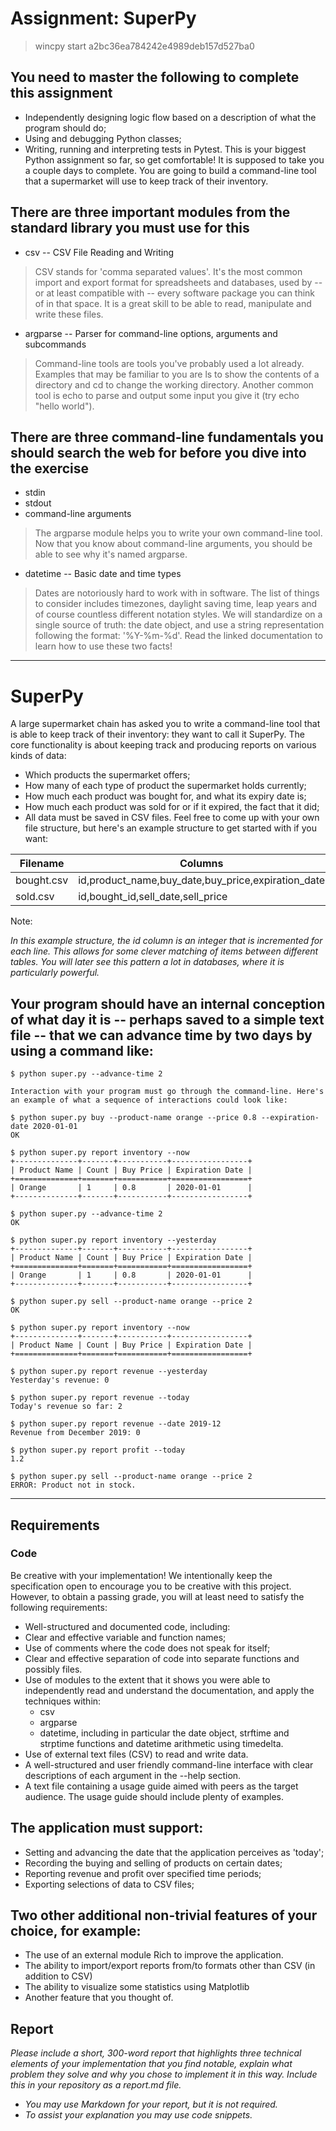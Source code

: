 # Assignment: SuperPy

> wincpy start a2bc36ea784242e4989deb157d527ba0

## You need to master the following to complete this assignment

* Independently designing logic flow based on a description of what the program should do;
* Using and debugging Python classes;
* Writing, running and interpreting tests in Pytest.
This is your biggest Python assignment so far, so get comfortable! It is supposed to take you a couple days to complete. You are going to build a command-line tool that a supermarket will use to keep track of their inventory.

## There are three important modules from the standard library you must use for this

* csv -- CSV File Reading and Writing

> CSV stands for 'comma separated values'. It's the most common import and export format for spreadsheets and databases, used by -- or at least compatible with -- every software package you can think of in that space. It is a great skill to be able to read, manipulate and write these files.

* argparse -- Parser for command-line options, arguments and subcommands

> Command-line tools are tools you've probably used a lot already. Examples that may be familiar to you are ls to show the contents of a directory and cd to change the working directory. Another common tool is echo to parse and output some input you give it (try echo "hello world").

## There are three command-line fundamentals you should search the web for before you dive into the exercise

* stdin
* stdout
* command-line arguments

> The argparse module helps you to write your own command-line tool. Now that you know about command-line arguments, you should be able to see why it's named argparse.

* datetime -- Basic date and time types

> Dates are notoriously hard to work with in software. The list of things to consider includes timezones, daylight saving time, leap years and of course countless different notation styles. We will standardize on a single source of truth: the date object, and use a string representation following the format: '%Y-%m-%d'. Read the linked documentation to learn how to use these two facts!

---

# SuperPy

A large supermarket chain has asked you to write a command-line tool that is able to keep track of their inventory: they want to call it SuperPy. The core functionality is about keeping track and producing reports on various kinds of data:

* Which products the supermarket offers;
* How many of each type of product the supermarket holds currently;
* How much each product was bought for, and what its expiry date is;
* How much each product was sold for or if it expired, the fact that it did;
* All data must be saved in CSV files. Feel free to come up with your own file structure, but here's an example structure to get started with if you want:

Filename | Columns
---------|--------
bought.csv | id,product_name,buy_date,buy_price,expiration_date
sold.csv | id,bought_id,sell_date,sell_price

Note:

_In this example structure, the id column is an integer that is incremented for each line. This allows for some clever matching of items between different tables. You will later see this pattern a lot in databases, where it is particularly powerful._

## Your program should have an internal conception of what day it is -- perhaps saved to a simple text file -- that we can advance time by two days by using a command like:

```-
$ python super.py --advance-time 2

Interaction with your program must go through the command-line. Here's an example of what a sequence of interactions could look like:

$ python super.py buy --product-name orange --price 0.8 --expiration-date 2020-01-01
OK

$ python super.py report inventory --now
+--------------+-------+-----------+-----------------+
| Product Name | Count | Buy Price | Expiration Date |
+==============+=======+===========+=================+
| Orange       | 1     | 0.8       | 2020-01-01      |
+--------------+-------+-----------+-----------------+

$ python super.py --advance-time 2
OK

$ python super.py report inventory --yesterday
+--------------+-------+-----------+-----------------+
| Product Name | Count | Buy Price | Expiration Date |
+==============+=======+===========+=================+
| Orange       | 1     | 0.8       | 2020-01-01      |
+--------------+-------+-----------+-----------------+

$ python super.py sell --product-name orange --price 2
OK

$ python super.py report inventory --now
+--------------+-------+-----------+-----------------+
| Product Name | Count | Buy Price | Expiration Date |
+==============+=======+===========+=================+

$ python super.py report revenue --yesterday
Yesterday's revenue: 0

$ python super.py report revenue --today
Today's revenue so far: 2

$ python super.py report revenue --date 2019-12
Revenue from December 2019: 0

$ python super.py report profit --today
1.2

$ python super.py sell --product-name orange --price 2
ERROR: Product not in stock.
```

---

## Requirements

### **Code**

Be creative with your implementation! We intentionally keep the specification open to encourage you to be creative with this project. However, to obtain a passing grade, you will at least need to satisfy the following requirements:

* Well-structured and documented code, including:
* Clear and effective variable and function names;
* Use of comments where the code does not speak for itself;
* Clear and effective separation of code into separate functions and possibly files.
* Use of modules to the extent that it shows you were able to independently read and understand the documentation, and apply the techniques within:
    * csv
    * argparse
    * datetime, including in particular the date object, strftime
and strptime functions and datetime arithmetic using timedelta.
* Use of external text files (CSV) to read and write data.
* A well-structured and user friendly command-line interface with clear descriptions of each argument in the --help section.
* A text file containing a usage guide aimed with peers as the target audience. The usage guide should include plenty of examples.

## The application must support:

* Setting and advancing the date that the application perceives as 'today';
* Recording the buying and selling of products on certain dates;
* Reporting revenue and profit over specified time periods;
* Exporting selections of data to CSV files;

## Two other additional non-trivial features of your choice, for example:

* The use of an external module Rich to improve the application.
* The ability to import/export reports from/to formats other than CSV (in addition to CSV)
* The ability to visualize some statistics using Matplotlib
* Another feature that you thought of.

## Report

_Please include a short, 300-word report that highlights three technical elements of your implementation that you find notable, explain what problem they solve and why you chose to implement it in this way. Include this in your repository as a report.md file._

* _You may use Markdown for your report, but it is not required._
* _To assist your explanation you may use code snippets._
